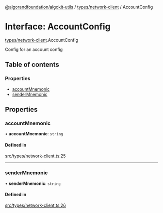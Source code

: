[@algorandfoundation/algokit-utils](../README.md) / [types/network-client](../modules/types_network_client.md) / AccountConfig

# Interface: AccountConfig

[types/network-client](../modules/types_network_client.md).AccountConfig

Config for an account config

## Table of contents

### Properties

- [accountMnemonic](types_network_client.AccountConfig.md#accountmnemonic)
- [senderMnemonic](types_network_client.AccountConfig.md#sendermnemonic)

## Properties

### accountMnemonic

• **accountMnemonic**: `string`

#### Defined in

[src/types/network-client.ts:25](https://github.com/algorandfoundation/algokit-utils-ts/blob/main/src/types/network-client.ts#L25)

___

### senderMnemonic

• **senderMnemonic**: `string`

#### Defined in

[src/types/network-client.ts:26](https://github.com/algorandfoundation/algokit-utils-ts/blob/main/src/types/network-client.ts#L26)
